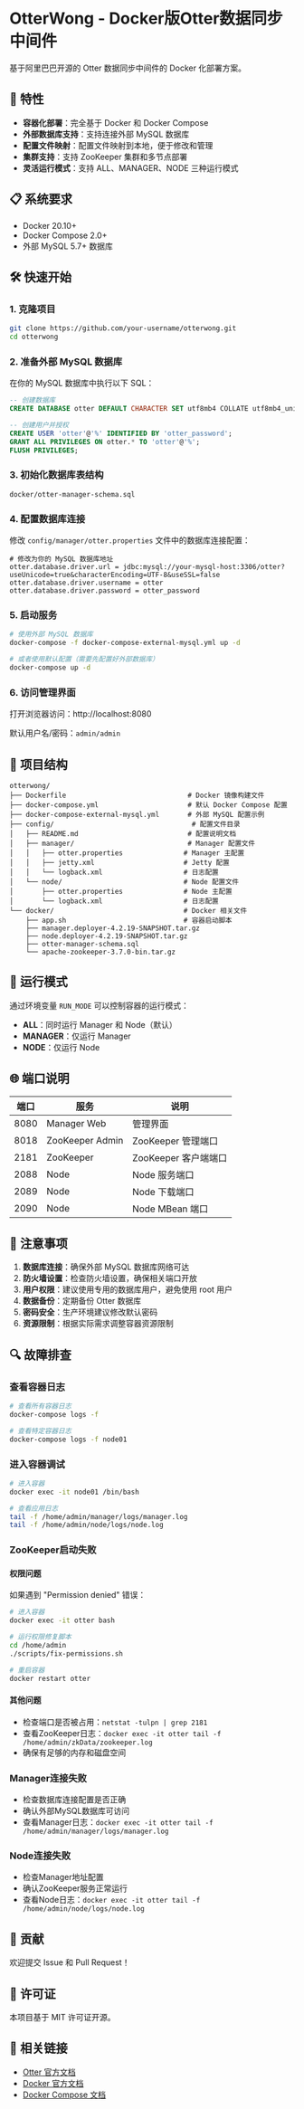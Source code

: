 # OtterWong - Docker版Otter数据同步中间件

基于阿里巴巴开源的 Otter 数据同步中间件的 Docker 化部署方案。

## 🚀 特性

- **容器化部署**：完全基于 Docker 和 Docker Compose
- **外部数据库支持**：支持连接外部 MySQL 数据库
- **配置文件映射**：配置文件映射到本地，便于修改和管理
- **集群支持**：支持 ZooKeeper 集群和多节点部署
- **灵活运行模式**：支持 ALL、MANAGER、NODE 三种运行模式

## 📋 系统要求

- Docker 20.10+
- Docker Compose 2.0+
- 外部 MySQL 5.7+ 数据库

## 🛠️ 快速开始

### 1. 克隆项目

```bash
git clone https://github.com/your-username/otterwong.git
cd otterwong
```

### 2. 准备外部 MySQL 数据库

在你的 MySQL 数据库中执行以下 SQL：

```sql
-- 创建数据库
CREATE DATABASE otter DEFAULT CHARACTER SET utf8mb4 COLLATE utf8mb4_unicode_ci;

-- 创建用户并授权
CREATE USER 'otter'@'%' IDENTIFIED BY 'otter_password';
GRANT ALL PRIVILEGES ON otter.* TO 'otter'@'%';
FLUSH PRIVILEGES;
```

### 3. 初始化数据库表结构

`docker/otter-manager-schema.sql`

### 4. 配置数据库连接

修改 `config/manager/otter.properties` 文件中的数据库连接配置：

```properties
# 修改为你的 MySQL 数据库地址
otter.database.driver.url = jdbc:mysql://your-mysql-host:3306/otter?useUnicode=true&characterEncoding=UTF-8&useSSL=false
otter.database.driver.username = otter
otter.database.driver.password = otter_password
```

### 5. 启动服务

```bash
# 使用外部 MySQL 数据库
docker-compose -f docker-compose-external-mysql.yml up -d

# 或者使用默认配置（需要先配置好外部数据库）
docker-compose up -d
```

### 6. 访问管理界面

打开浏览器访问：http://localhost:8080

默认用户名/密码：`admin/admin`

## 📁 项目结构

```
otterwong/
├── Dockerfile                              # Docker 镜像构建文件
├── docker-compose.yml                      # 默认 Docker Compose 配置
├── docker-compose-external-mysql.yml       # 外部 MySQL 配置示例
├── config/                                  # 配置文件目录
│   ├── README.md                           # 配置说明文档
│   ├── manager/                            # Manager 配置文件
│   │   ├── otter.properties               # Manager 主配置
│   │   ├── jetty.xml                      # Jetty 配置
│   │   └── logback.xml                    # 日志配置
│   └── node/                              # Node 配置文件
│       ├── otter.properties               # Node 主配置
│       └── logback.xml                    # 日志配置
└── docker/                                # Docker 相关文件
    ├── app.sh                             # 容器启动脚本
    ├── manager.deployer-4.2.19-SNAPSHOT.tar.gz
    ├── node.deployer-4.2.19-SNAPSHOT.tar.gz
    ├── otter-manager-schema.sql
    └── apache-zookeeper-3.7.0-bin.tar.gz
```

## 🔧 运行模式

通过环境变量 `RUN_MODE` 可以控制容器的运行模式：

- **ALL**：同时运行 Manager 和 Node（默认）
- **MANAGER**：仅运行 Manager
- **NODE**：仅运行 Node

## 🌐 端口说明

| 端口 | 服务 | 说明 |
|------|------|------|
| 8080 | Manager Web | 管理界面 |
| 8018 | ZooKeeper Admin | ZooKeeper 管理端口 |
| 2181 | ZooKeeper | ZooKeeper 客户端端口 |
| 2088 | Node | Node 服务端口 |
| 2089 | Node | Node 下载端口 |
| 2090 | Node | Node MBean 端口 |

## 📝 注意事项

1. **数据库连接**：确保外部 MySQL 数据库网络可达
2. **防火墙设置**：检查防火墙设置，确保相关端口开放
3. **用户权限**：建议使用专用的数据库用户，避免使用 root 用户
4. **数据备份**：定期备份 Otter 数据库
5. **密码安全**：生产环境建议修改默认密码
6. **资源限制**：根据实际需求调整容器资源限制

## 🔍 故障排查

### 查看容器日志

```bash
# 查看所有容器日志
docker-compose logs -f

# 查看特定容器日志
docker-compose logs -f node01
```

### 进入容器调试

```bash
# 进入容器
docker exec -it node01 /bin/bash

# 查看应用日志
tail -f /home/admin/manager/logs/manager.log
tail -f /home/admin/node/logs/node.log
```

### ZooKeeper启动失败

#### 权限问题
如果遇到 "Permission denied" 错误：
```bash
# 进入容器
docker exec -it otter bash

# 运行权限修复脚本
cd /home/admin
./scripts/fix-permissions.sh

# 重启容器
docker restart otter
```

#### 其他问题
- 检查端口是否被占用：`netstat -tulpn | grep 2181`
- 查看ZooKeeper日志：`docker exec -it otter tail -f /home/admin/zkData/zookeeper.log`
- 确保有足够的内存和磁盘空间

### Manager连接失败
- 检查数据库连接配置是否正确
- 确认外部MySQL数据库可访问
- 查看Manager日志：`docker exec -it otter tail -f /home/admin/manager/logs/manager.log`

### Node连接失败
- 检查Manager地址配置
- 确认ZooKeeper服务正常运行
- 查看Node日志：`docker exec -it otter tail -f /home/admin/node/logs/node.log`

## 🤝 贡献

欢迎提交 Issue 和 Pull Request！

## 📄 许可证

本项目基于 MIT 许可证开源。

## 🔗 相关链接

- [Otter 官方文档](https://github.com/alibaba/otter/wiki)
- [Docker 官方文档](https://docs.docker.com/)
- [Docker Compose 文档](https://docs.docker.com/compose/)
